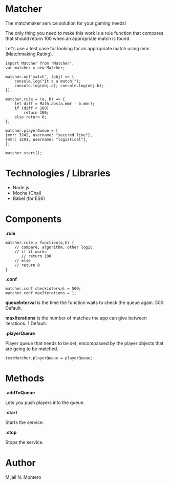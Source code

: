 # Matcher

The matchmaker service solution for your gaming needs!

The only thing you need to make this work is a rule function that compares that should return 100 when an appropriate match is found.

Let's use a test case for looking for an appropriate match using mmr (Matchmaking Rating).

```
import Matcher from 'Matcher';
var matcher = new Matcher;

matcher.on('match', (obj) => {
    console.log("It's a match!");
    console.log(obj.a); console.log(obj.b);
});

matcher.rule = (a, b) => {
    let diff = Math.abs(a.mmr - b.mmr);
    if (diff < 100)
        return 100;
    else return 0;
};

matcher.playerQueue = [
{mmr: 3242, username: "secured line"},
{mmr: 3291, username: "logistical"},
];

matcher.start();
```

# Technologies / Libraries

- Node js
- Mocha (Chai)
- Babel (for ES6)

# Components
__.rule__

```
matcher.rule = function(a,b) {
    // compare, algorithm, other logic
    // if it works
       // return 100
    // else
    // return 0
}
```

__.conf__

```
matcher.conf.checkinterval = 500;
matcher.conf.maxIterations = 1;
```
__queueInterval__ is the time the function waits to check the queue again. 500 Default.

__maxIterations__ is the number of matches the app can give between iterations. 1 Default.

__.playerQueue__

Player queue that needs to be set, encompassed by the player objects that are going to be matched.
```
testMatcher.playerQueue = playerQueue;
```

# Methods

__.addToQueue__

Lets you push players into the queue.

__.start__

Starts the service.

__.stop__

Stops the service.

# Author
Mijail N. Montero
